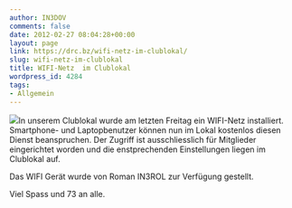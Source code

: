 ```yaml
---
author: IN3DOV
comments: false
date: 2012-02-27 08:04:28+00:00
layout: page
link: https://drc.bz/wifi-netz-im-clublokal/
slug: wifi-netz-im-clublokal
title: WIFI-Netz  im Clublokal
wordpress_id: 4284
tags:
- Allgemein
---
```


![](http://t1.gstatic.com/images?q=tbn:ANd9GcQyvrv4FKlZDrdWKnDnbHe6_Xeaj_g3GX6CTDLfnfVl1sUz0BjbIw)In unserem Clublokal wurde am letzten Freitag ein WIFI-Netz installiert. Smartphone- und Laptopbenutzer können nun im Lokal kostenlos diesen Dienst beanspruchen. Der Zugriff ist ausschliesslich für Mitglieder eingerichtet worden und die enstprechenden Einstellungen liegen im Clublokal auf.

Das WIFI Gerät wurde von Roman IN3ROL zur Verfügung gestellt.

Viel Spass und 73 an alle.


